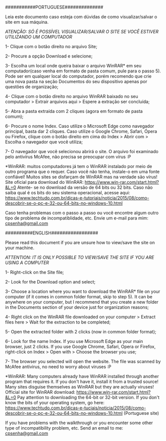 ###########PORTUGUESE##############

Leia este documento caso esteja com dúvidas de como visualizar/salvar o site em sua máquina.


*ATENÇÃO: SÓ É POSSÍVEL VISUALIZAR/SALVAR O SITE SE VOCÊ ESTIVER UTILIZANDO UM COMPUTADOR*


1- Clique com o botão direito no arquivo Site;

2- Procure a opção Download e selecione;

3- Escolha um local onde queira baixar o arquivo WinRAR* em seu computador(caso venha em formato de pasta comum, pule para o passo 5). Pode ser em qualquer local do computador, porém recomendo que crie uma nova pasta na seção Documentos do seu dispositivo apenas por questões de organização;

4- Clique com o botão direito no arquivo WinRAR baixado no seu computador > Extrair arquivos aqui > Espere a extração ser concluída;

5- Abra a pasta extraída com 2 cliques (agora em formato de pasta comum);

6- Procure o nome Index. Caso utilize o Microsoft Edge como navegador principal, basta dar 2 cliques. Caso utilize o Google Chrome, Safari, Ópera ou Firefox, clique com o botão direito em cima do Index > Abrir com > Escolha o navegador que você utiliza;

7- O navegador que você selecionou abrirá o site. O arquivo foi examinado pelo antivírus McAfee, não precisa se preocupar com vírus :P




*WinRAR: muitos computadores já tem o WinRAR instalado por meio de outro programa que o requer. Caso você não tenha, instale-o em uma fonte confiável! Muitos sites se disfarçam de WinRAR mas na verdade são vírus! Site oficial para download do WinRAR:   https://www.win-rar.com/start.html?&L=0     Atente- se no download da versão de 64 bits ou 32 bits. Caso não saiba qual é os bits do seu sistema operacional, acesse aqui: https://www.techtudo.com.br/dicas-e-tutoriais/noticia/2015/08/como-descobrir-se-o-pc-e-32-ou-64-bits-no-windows-10.html


Caso tenha problemas com o passo a passo ou você encontre algum outro tipo de problema de incompatiblidade, etc. Envie um e-mail para mim: cpsenha@gmail.com




##########ENGLISH#################

Please read this document if you are unsure how to view/save the site on your machine.


*ATTENTION: IT IS ONLY POSSIBLE TO VIEW/SAVE THE SITE IF YOU ARE USING A COMPUTER*


1- Right-click on the Site file;

2- Look for the Download option and select;

3- Choose a location where you want to download the WinRAR* file on your computer (if it comes in common folder format, skip to step 5). It can be anywhere on your computer, but I recommend that you create a new folder in the Documents section of your device just for organization reasons;

4- Right click on the WinRAR file downloaded on your computer > Extract files here > Wait for the extraction to be completed;

5- Open the extracted folder with 2 clicks (now in common folder format);

6- Look for the name Index. If you use Microsoft Edge as your main browser, just 2 clicks. If you use Google Chrome, Safari, Opera or Firefox, right-click on Index > Open with > Choose the browser you use;

7- The browser you selected will open the website. The file was scanned by McAfee antivirus, no need to worry about viruses :P




*WinRAR: Many computers already have WinRAR installed through another program that requires it. If you don't have it, install it from a trusted source! Many sites disguise themselves as WinRAR but they are actually viruses! Official site for WinRAR download: https://www.win-rar.com/start.html?&L=0 Pay attention to downloading the 64-bit or 32-bit version. If you don't know the bits of your operating system, go here: https://www.techtudo.com.br/dicas-e-tuciais/noticia/2015/08/como-descobrir-se-o-pc-e-32-ou-64-bits-no-windows-10.html (Portuguese site)


If you have problems with the walkthrough or you encounter some other type of incompatibility problem, etc. Send an email to me: cpsenha@gmail.com
